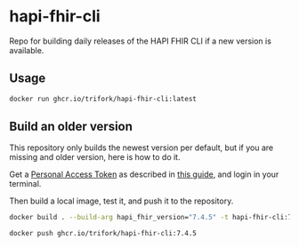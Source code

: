 # hapi-fhir-cli

Repo for building daily releases of the HAPI FHIR CLI if a new version is available.

## Usage

```bash
docker run ghcr.io/trifork/hapi-fhir-cli:latest
```

## Build an older version

This repository only builds the newest version per default, but if you are missing and older version, here is how to do it.

Get a [Personal Access Token](https://github.com/settings/tokens) as described in [this guide](https://documentation.tcs.dev.trifork.dev/tutorials/github-integration/index.html), and login in your terminal.

Then build a local image, test it, and push it to the repository.

```bash
docker build . --build-arg hapi_fhir_version="7.4.5" -t hapi-fhir-cli:7.4.5 -t ghcr.io/trifork/hapi-fhir-cli:7.4.5

docker push ghcr.io/trifork/hapi-fhir-cli:7.4.5
```
